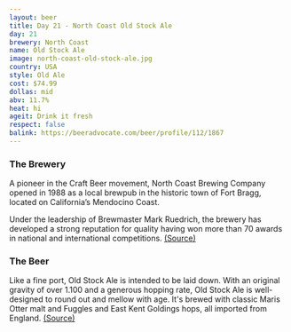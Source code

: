 ```yaml
---
layout: beer
title: Day 21 - North Coast Old Stock Ale
day: 21
brewery: North Coast
name: Old Stock Ale
image: north-coast-old-stock-ale.jpg
country: USA
style: Old Ale
cost: $74.99
dollas: mid
abv: 11.7%
heat: hi
ageit: Drink it fresh
respect: false
balink: https://beeradvocate.com/beer/profile/112/1867
---
```


### The Brewery

A pioneer in the Craft Beer movement, North Coast Brewing Company opened in 1988 as a local brewpub in the historic town of Fort Bragg, located on California’s Mendocino Coast.

Under the leadership of Brewmaster Mark Ruedrich, the brewery has developed a strong reputation for quality having won more than 70 awards in national and international competitions. [(Source)](https://www.northcoastbrewing.com/home.htm)

### The Beer

Like a fine port, Old Stock Ale is intended to be laid down. With an original gravity of over 1.100 and a generous hopping rate, Old Stock Ale is well-designed to round out and mellow with age. It's brewed with classic Maris Otter malt and Fuggles and East Kent Goldings hops, all imported from England. [(Source)](https://www.northcoastbrewing.com/beer-OldStockAle.htm)